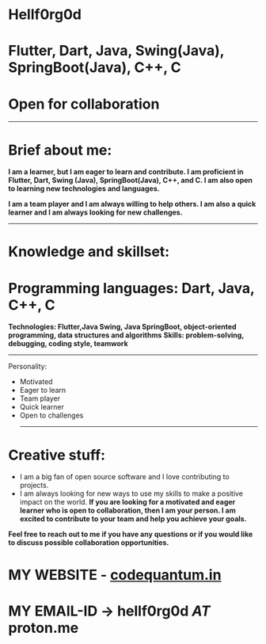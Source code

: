 # Hellf0rg0d
# Flutter, Dart, Java, Swing(Java), SpringBoot(Java), C++, C
# Open for collaboration
***
# Brief about me:

**I am a learner, but I am eager to learn and contribute. I am proficient in Flutter, Dart, Swing (Java), SpringBoot(Java), C++, and C. I am also open to learning new technologies and languages.**

**I am a team player and I am always willing to help others. I am also a quick learner and I am always looking for new challenges.**
***
# Knowledge and skillset:

# Programming languages: Dart, Java, C++, C
 **Technologies: Flutter,Java Swing, Java SpringBoot, object-oriented programming, data structures and algorithms**
 **Skills: problem-solving, debugging, coding style, teamwork**
***
Personality:

+ Motivated
+ Eager to learn
+ Team player
+ Quick learner
+ Open to challenges
  ***
# Creative stuff:

+ I am a big fan of open source software and I love contributing to projects.
+ I am always looking for new ways to use my skills to make a positive impact on the world.
**If you are looking for a motivated and eager learner who is open to collaboration, then I am your person. I am excited to contribute to your team and help you achieve your goals.**

**Feel free to reach out to me if you have any questions or if you would like to discuss possible collaboration opportunities.**

# MY WEBSITE - [codequantum.in](https://codequantum.in/)
# MY EMAIL-ID -> hellf0rg0d _AT_ proton.me
<!---
Hellf0rg0d/Hellf0rg0d is a ✨ special ✨ repository because its `README.md` (this file) appears on your GitHub profile.
You can click the Preview link to take a look at your changes.
--->
